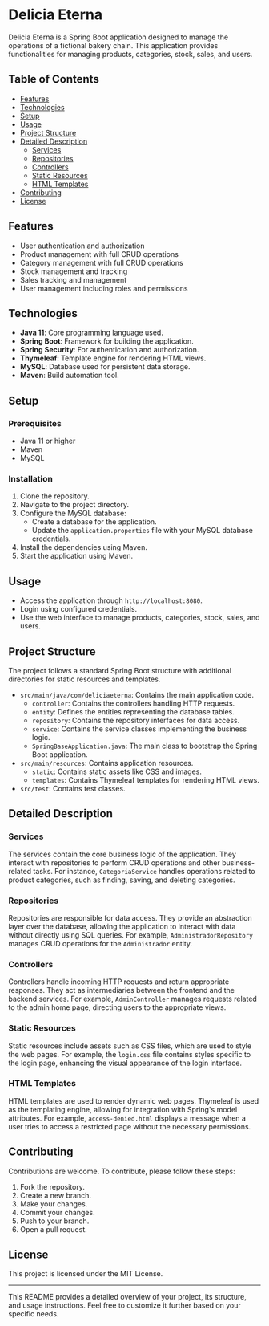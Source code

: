 # Delicia Eterna

Delicia Eterna is a Spring Boot application designed to manage the operations of a fictional bakery chain. This application provides functionalities for managing products, categories, stock, sales, and users.

## Table of Contents

- [Features](#features)
- [Technologies](#technologies)
- [Setup](#setup)
- [Usage](#usage)
- [Project Structure](#project-structure)
- [Detailed Description](#detailed-description)
  - [Services](#services)
  - [Repositories](#repositories)
  - [Controllers](#controllers)
  - [Static Resources](#static-resources)
  - [HTML Templates](#html-templates)
- [Contributing](#contributing)
- [License](#license)

## Features

- User authentication and authorization
- Product management with full CRUD operations
- Category management with full CRUD operations
- Stock management and tracking
- Sales tracking and management
- User management including roles and permissions

## Technologies

- **Java 11**: Core programming language used.
- **Spring Boot**: Framework for building the application.
- **Spring Security**: For authentication and authorization.
- **Thymeleaf**: Template engine for rendering HTML views.
- **MySQL**: Database used for persistent data storage.
- **Maven**: Build automation tool.

## Setup

### Prerequisites

- Java 11 or higher
- Maven
- MySQL

### Installation

1. Clone the repository.
2. Navigate to the project directory.
3. Configure the MySQL database:
    - Create a database for the application.
    - Update the `application.properties` file with your MySQL database credentials.
4. Install the dependencies using Maven.
5. Start the application using Maven.

## Usage

- Access the application through `http://localhost:8080`.
- Login using configured credentials.
- Use the web interface to manage products, categories, stock, sales, and users.

## Project Structure

The project follows a standard Spring Boot structure with additional directories for static resources and templates.

- `src/main/java/com/deliciaeterna`: Contains the main application code.
  - `controller`: Contains the controllers handling HTTP requests.
  - `entity`: Defines the entities representing the database tables.
  - `repository`: Contains the repository interfaces for data access.
  - `service`: Contains the service classes implementing the business logic.
  - `SpringBaseApplication.java`: The main class to bootstrap the Spring Boot application.
- `src/main/resources`: Contains application resources.
  - `static`: Contains static assets like CSS and images.
  - `templates`: Contains Thymeleaf templates for rendering HTML views.
- `src/test`: Contains test classes.

## Detailed Description

### Services

The services contain the core business logic of the application. They interact with repositories to perform CRUD operations and other business-related tasks. For instance, `CategoriaService` handles operations related to product categories, such as finding, saving, and deleting categories.

### Repositories

Repositories are responsible for data access. They provide an abstraction layer over the database, allowing the application to interact with data without directly using SQL queries. For example, `AdministradorRepository` manages CRUD operations for the `Administrador` entity.

### Controllers

Controllers handle incoming HTTP requests and return appropriate responses. They act as intermediaries between the frontend and the backend services. For example, `AdminController` manages requests related to the admin home page, directing users to the appropriate views.

### Static Resources

Static resources include assets such as CSS files, which are used to style the web pages. For example, the `login.css` file contains styles specific to the login page, enhancing the visual appearance of the login interface.

### HTML Templates

HTML templates are used to render dynamic web pages. Thymeleaf is used as the templating engine, allowing for integration with Spring's model attributes. For example, `access-denied.html` displays a message when a user tries to access a restricted page without the necessary permissions.

## Contributing

Contributions are welcome. To contribute, please follow these steps:

1. Fork the repository.
2. Create a new branch.
3. Make your changes.
4. Commit your changes.
5. Push to your branch.
6. Open a pull request.

## License

This project is licensed under the MIT License.

---

This README provides a detailed overview of your project, its structure, and usage instructions. Feel free to customize it further based on your specific needs.

